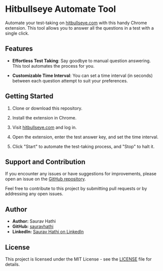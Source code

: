 # Hitbullseye Automate Tool

Automate your test-taking on [hitbullseye.com](https://www.hitbullseye.com/) with this handy Chrome extension. This tool allows you to answer all the questions in a test with a single click. 

## Features

- **Effortless Test Taking**: Say goodbye to manual question answering. This tool automates the process for you.

- **Customizable Time Interval**: You can set a time interval (in seconds) between each question attempt to suit your preferences.

## Getting Started

1. Clone or download this repository.

2. Install the extension in Chrome.

3. Visit [hitbullseye.com](https://www.hitbullseye.com/) and log in.

4. Open the extension, enter the test answer key, and set the time interval.

5. Click "Start" to automate the test-taking process, and "Stop" to halt it.

## Support and Contribution

If you encounter any issues or have suggestions for improvements, please open an issue on the [GitHub repository](https://github.com/sauravhathi/Hitbullseye-Automate-Tool/issues).

Feel free to contribute to this project by submitting pull requests or by addressing any open issues.

## Author

- **Author:** Saurav Hathi
- **GitHub:** [sauravhathi](https://github.com/sauravhathi)
- **LinkedIn:** [Saurav Hathi on LinkedIn](https://www.linkedin.com/in/sauravhathi)

## License

This project is licensed under the MIT License - see the [LICENSE](https://github.com/sauravhathi/Hitbullseye-Automate-Tool/blob/main/LICENSE) file for details.
